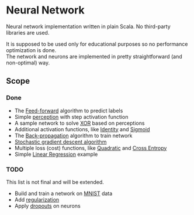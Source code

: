 # Neural Network

Neural network implementation written in plain Scala. No third-party libraries are used.

It is supposed to be used only for educational purposes so no performance optimization is done.  
The network and neurons are implemented in pretty straightforward (and non-optimal) way.

## Scope

### Done

- The [Feed-forward](https://en.wikipedia.org/wiki/Feedforward_neural_network) algorithm to predict labels
- Simple [perception](https://en.wikipedia.org/wiki/Perceptron) with step activation function
- A sample network to solve [XOR](https://www.google.nl/?ion=1&espv=2#q=xor%20neural%20network) based on perceptions
- Additional activation functions, like [Identity](https://en.wikipedia.org/wiki/Identity_function) and [Sigmoid](https://en.wikipedia.org/wiki/Sigmoid_function)
- The [Back-propagation](https://en.wikipedia.org/wiki/Backpropagation) algorithm to train network
- [Stochastic gradient descent algorithm](https://en.wikipedia.org/wiki/Stochastic_gradient_descent)
- Multiple loss (cost) functions, like [Quadratic](https://en.wikipedia.org/wiki/Loss_function#Quadratic_loss_function) and [Cross Entropy](https://en.wikipedia.org/wiki/Cross_entropy)
- Simple [Linear Regression](https://en.wikipedia.org/wiki/Linear_regression) example

### TODO

This list is not final and will be extended.

- Build and train a network on [MNIST](http://yann.lecun.com/exdb/mnist/) data
- Add [regularization](https://www.quora.com/What-is-regularization-in-machine-learning)
- Apply [dropouts](https://www.quora.com/How-does-the-dropout-method-work-in-deep-learning) on neurons